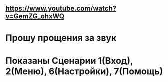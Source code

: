 ## https://www.youtube.com/watch?v=GemZG_ohxWQ
# Прошу прощения за звук
# Показаны Сценарии 1(Вход), 2(Меню), 6(Настройки), 7(Помощь)
